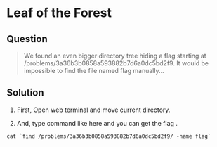 # Leaf of the Forest

## Question
  > We found an even bigger directory tree hiding a flag starting at /problems/3a36b3b0858a593882b7d6a0dc5bd2f9. It would be impossible to find the file named flag manually...
  
## Solution
  1. First, Open web terminal and move current directory.

  2. And, type command like here and you can get the flag .
  ```shell
  cat `find /problems/3a36b3b0858a593882b7d6a0dc5bd2f9/ -name flag`
  ```
